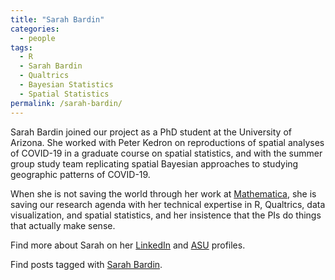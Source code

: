 ```yaml
---
title: "Sarah Bardin"
categories:
  - people
tags:
  - R
  - Sarah Bardin
  - Qualtrics
  - Bayesian Statistics
  - Spatial Statistics
permalink: /sarah-bardin/
---
```


Sarah Bardin joined our project as a PhD student at the University of Arizona. She worked with Peter Kedron on reproductions of spatial analyses of COVID-19 in a graduate course on spatial statistics, and with the summer group study team replicating spatial Bayesian approaches to studying geographic patterns of COVID-19.

When she is not saving the world through her work at [Mathematica](https://www.mathematica.org/), she is saving our research agenda with her technical expertise in R, Qualtrics, data visualization, and spatial statistics, and her insistence that the PIs do things that actually make sense.

Find more about Sarah on her [LinkedIn](https://www.linkedin.com/in/sarah-bardin/) and [ASU](https://search.asu.edu/profile/3423845) profiles.

Find posts tagged with [Sarah Bardin](/tags/#sarah-bardin).
